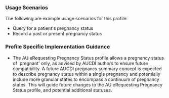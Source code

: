 ### Usage Scenarios
The following are example usage scenarios for this profile:
* Query for a patient's pregnancy status
* Record a past or present pregnancy status

### Profile Specific Implementation Guidance
* The AU eRequesting Pregnancy Status profile allows a pregnancy status of 'pregnant' only, as advised by AUCDI authors to ensure future compatibility. A future AUCDI pregnancy summary concept is expected to describe pregnancy status within a single pregnancy and potentially include more granular states to encompass a continuum of pregnancy states. This will guide future changes to the AU eRequesting Pregnancy Status profile, and potential additional statuses.
